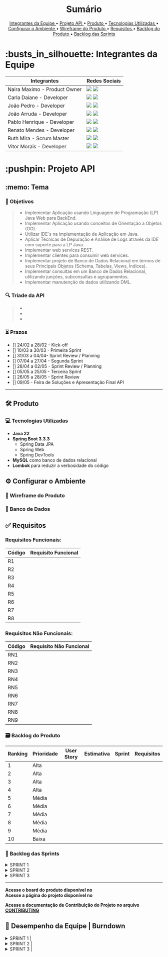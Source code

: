 <!-- <img src="https://github.com/user-attachments/assets/26f47534-4a27-4e2e-82f5-2dbc83337876" alt="API 4º SEMESTRE" /> -->

<h1 align="center">Sumário</h1>

<p align="center">
  <a href ="#busts_in_silhouette-integrantes-da-equipe"> Integrantes da Equipe </a>  •
  <a href ="#pushpin-projeto-api"> Projeto API </a>  •
  <a href="#hammer_and_wrench-produto"> Produto </a> •
  <a href="#computer-tecnologias-utilizadas"> Tecnologias Utilizadas </a> •
  <a href="#gear-configurar-o-ambiente"> Configurar o Ambiente </a> •
  <a href ="#triangular_ruler-wireframe-do-produto"> Wireframe do Produto </a>  •
  <a href="#white_check_mark-requisitos"> Requisitos </a> •
  <a href="#card_file_box-backlog-do-produto"> Backlog do Produto </a> •
  <a href="#calendar-backlog-das-sprints"> Backlog das Sprints </a>
</p>


<h1>:busts_in_silhouette: Integrantes da Equipe</h1>

<!-- <img src="https://github.com/user-attachments/assets/380841ba-534d-4f0a-bc86-c4a936b8fc8d" alt="API" /> -->

| Integrantes | Redes Sociais |
|-------------|---------------|
| Naira Maximo - Product Owner | <a href="https://www.linkedin.com/in/naira-maximo/" target="_blank"><img src="https://img.shields.io/badge/-LinkedIn-%230077B5?style=for-the-badge&logo=linkedin&logoColor=white" target="_blank"></a> <a href="http://github.com/naira-maximo" target="_blank"><img src="https://img.shields.io/badge/github-%23121011.svg?style=for-the-badge&logo=github&logoColor=white"></a> |
| Carla Daiane - Developer  | <a href="https://www.linkedin.com/in/carla-daiane/" target="_blank"><img src="https://img.shields.io/badge/-LinkedIn-%230077B5?style=for-the-badge&logo=linkedin&logoColor=white" target="_blank"></a> <a href="https://github.com/carladaiane" target="_blank"><img src="https://img.shields.io/badge/github-%23121011.svg?style=for-the-badge&logo=github&logoColor=white"></a> |
| João Pedro - Developer | <a href="https://www.linkedin.com/in/jo%C3%A3o-pedro-marcondes-563369181/" target="_blank"><img src="https://img.shields.io/badge/-LinkedIn-%230077B5?style=for-the-badge&logo=linkedin&logoColor=white" target="_blank"></a> <a href="https://github.com/BispoJPM" target="_blank"><img src="https://img.shields.io/badge/github-%23121011.svg?style=for-the-badge&logo=github&logoColor=white"></a> |
| João Arruda - Developer | <a href="https://www.linkedin.com/in/joaoarruda0/" target="_blank"><img src="https://img.shields.io/badge/-LinkedIn-%230077B5?style=for-the-badge&logo=linkedin&logoColor=white" target="_blank"></a> <a href="https://github.com/joaoarruda-dev" target="_blank"><img src="https://img.shields.io/badge/github-%23121011.svg?style=for-the-badge&logo=github&logoColor=white"></a> |
| Pablo Henrique - Developer | <a href="" target="_blank"><img src="https://img.shields.io/badge/-LinkedIn-%230077B5?style=for-the-badge&logo=linkedin&logoColor=white" target="_blank"></a> <a href="https://github.com/pablohgs05" target="_blank"><img src="https://img.shields.io/badge/github-%23121011.svg?style=for-the-badge&logo=github&logoColor=white"></a> |
| Renato Mendes - Developer| <a href="https://www.linkedin.com/in/renato-mendes-61a6481a4" target="_blank"><img src="https://img.shields.io/badge/-LinkedIn-%230077B5?style=for-the-badge&logo=linkedin&logoColor=white" target="_blank"></a> <a href="https://github.com/RenatoCMMendes" target="_blank"><img src="https://img.shields.io/badge/github-%23121011.svg?style=for-the-badge&logo=github&logoColor=white"></a> |
| Ruth Mira - Scrum Master | <a href="https://www.linkedin.com/in/ruth-mira/?originalSubdomain=br" target="_blank"><img src="https://img.shields.io/badge/-LinkedIn-%230077B5?style=for-the-badge&logo=linkedin&logoColor=white" target="_blank"></a> <a href="https://github.com/RuthMira" target="_blank"><img src="https://img.shields.io/badge/github-%23121011.svg?style=for-the-badge&logo=github&logoColor=white"></a> |
| Vitor Morais - Developer | <a href="" target="_blank"><img src="https://img.shields.io/badge/-LinkedIn-%230077B5?style=for-the-badge&logo=linkedin&logoColor=white" target="_blank"></a> <a href="https://github.com/vmorais111" target="_blank"><img src="https://img.shields.io/badge/github-%23121011.svg?style=for-the-badge&logo=github&logoColor=white"></a> |

<h1>:pushpin: Projeto API</h1> 

<h2>:memo: Tema</h2>


### :dart: Objetivos
> - Implementar Aplicação usando Linguagem de Programação (LP) Java Web para BackEnd. 
> - Implementar Aplicação usando conceitos de Orientação a Objetos (OO). 
> - Utilizar IDE´s na implementação de Aplicação em Java. 
> - Aplicar Técnicas de Depuração e Análise de Logs através da IDE com suporte para a LP Java. 
> - Implementar web services REST. 
> - Implementar clientes para consumir web services. 
> - Implementar projeto de Banco de Dados Relacional em termos de seus Principais Objetos (Schema, Tabelas, Views, Índices). 
> - Implementar consultas em um Banco de Dados Relacional, utilizando junções, subconsultas e agrupamentos. 
> - Implementar manutenção de dados utilizando DML. 

### :mag: Tríade da API
> - 
> - 
> - 

### :hourglass_flowing_sand: Prazos
- [] 24/02 a 28/02 - Kick-off
- [] 10/03 a 30/03 - Primeira Sprint
- [] 31/03 a 04/04- Sprint Review / Planning
- [] 07/04 a 27/04 - Segunda Sprint
- [] 28/04 a 02/05 - Sprint Review / Planning
- [] 05/05 a 25/05 - Terceira Sprint
- [] 26/05 a 28/05 - Sprint Review 
- [] 09/05 - Feira de Soluções e Apresentação Final API

*****

## :hammer_and_wrench: Produto</h1>

### :computer: Tecnologias Utilizadas
- **Java 22**
- **Spring Boot 3.3.3**
  - Spring Data JPA
  - Spring Web
  - Spring DevTools
- **MySQL** como banco de dados relacional
- **Lombok** para reduzir a verbosidade do código


## :gear: Configurar o Ambiente 

<!-- Para instalar configurar o banco, atualizar o Maven e demais informações importantes para a utilização do sistema, consulte o [Arquivo de Teste](doc/TEST.md). -->

### :triangular_ruler: Wireframe do Produto
<!-- * Wireframe do produto disponível pelo [Figma](https://www.figma.com/design/0BWdbmpjQpwVmLui2AUoVl/API_3SEM_PORYGON?node-id=80-618&t=pSpfCnX8lu9lPUyf-1) -->

### :game_die: Banco de Dados

<!-- * [Documentação do Banco de Dados](doc/sprint4.pdf)

* [Modelo Físico](doc/sprint4.png) -->
  
## :white_check_mark: Requisitos

### Requisitos Funcionais:

| Código | Requisito Funcional |
|--------|---------------------|
| R1 |  |
| R2 |  |
| R3 |  |
| R4 |  |
| R5 |  |
| R6 |  |
| R7 |  |
| R8 |  |

### Requisitos Não Funcionais:  

| Código | Requisito Não Funcional |
|--------|-------------------------|
| RN1 |  |
| RN2 |  |
| RN3 |  |
| RN4 |  |
| RN5 |  |
| RN6 |  |
| RN7 |  |
| RN8 |  |
| RN9 |  |

### :card_file_box: Backlog do Produto

| Ranking | Prioridade | User Story | Estimativa | Sprint | Requisitos    |
|---------|------------|------------|------------|--------|---------------|
| 1 | Alta |  |  |  |  |
| 2 | Alta |  |  |  |  | 
| 3 | Alta |  |  |  |  |
| 4 | Alta |  |  |  |  |
| 5 | Média|  |  |  |  |
| 6 | Média|  |  |  |  |
| 7 | Média|  |  |  |  |
| 8 | Média|  |  |  |  |
| 9 | Média|  |  |  |  |
| 10| Baixa|  |  |  |  |

### :calendar: Backlog das Sprints

<details>
<summary> SPRINT 1 </summary>

### Vídeo da aplicação e suas funcionalidades:
<!-- https://github.com/user-attachments/assets/ffb53d26-2658-420c-84b2-b42ea6672f9c -->

### **1** - User Story - Cadastro  - *R1, RN1, RN7 e RN9*
Como usuário, quero ....    
### Critérios de Aceite:   
-  

</details>

<details>
<summary> SPRINT 2 </summary>

### Vídeo da aplicação e suas funcionalidades:
<!-- https://github.com/user-attachments/assets/ecf9a2c3-bc68-442f-a9ba-4b01d428d3ce -->

### **1** - User Story - Cadastro  - *R1, RN1, RN7 e RN9*
Como usuário, quero ....    
### Critérios de Aceite:   
-  

<!-- Visualizar o [Wireframe da Sprint 2](doc/images/wireframe2.png). -->

</details>

<details>
<summary> SPRINT 3 </summary>

### Vídeo da aplicação e suas funcionalidades:
<!-- https://github.com/user-attachments/assets/94cbb601-29eb-468a-8204-dc4a2566c86d -->

### **1** - User Story - Cadastro  - *R1, RN1, RN7 e RN9*
Como usuário, quero ....    
### Critérios de Aceite:   
- 

</details>

---

**Acesse o board do produto disponível no**  
**Acesse a página do projeto disponível no**

**Acesse a documentação de Contribuição do Projeto no arquivo [CONTRIBUTING](doc/CONTRIBUTING.md)**

## 🚀 Desempenho da Equipe | Burndown


<details>
<summary> SPRINT 1 | </summary>

<br>

  <!-- Nesta sprint, usamos usando points por histórias para medir nosso progresso em relação às entregas propostas.  
  Pontuação total: 29 -->
<br>

<!-- ![Burndown - Sprint 1 (3)](https://github.com/user-attachments/assets/3ffedea1-7bf2-473f-b26b-34c44f52c85c)

Última Atualização: 01/10/2024 -->


</details>

<details>
<summary> SPRINT 2 | </summary>
<br>

  <!-- Nesta sprint, usamos usando points por histórias para medir nosso progresso em relação às entregas propostas.  
  Pontuação total: 29 -->
<br>

<!-- ![Burndown - Sprint 1 (3)](https://github.com/user-attachments/assets/3ffedea1-7bf2-473f-b26b-34c44f52c85c)

Última Atualização: 01/10/2024 -->

</details>


<details>
<summary> SPRINT 3 | </summary>
<br>

  <!-- Nesta sprint, usamos usando points por histórias para medir nosso progresso em relação às entregas propostas.  
  Pontuação total: 29 -->
<br>

<!-- ![Burndown - Sprint 1 (3)](https://github.com/user-attachments/assets/3ffedea1-7bf2-473f-b26b-34c44f52c85c)

Última Atualização: 01/10/2024 -->

</details>

